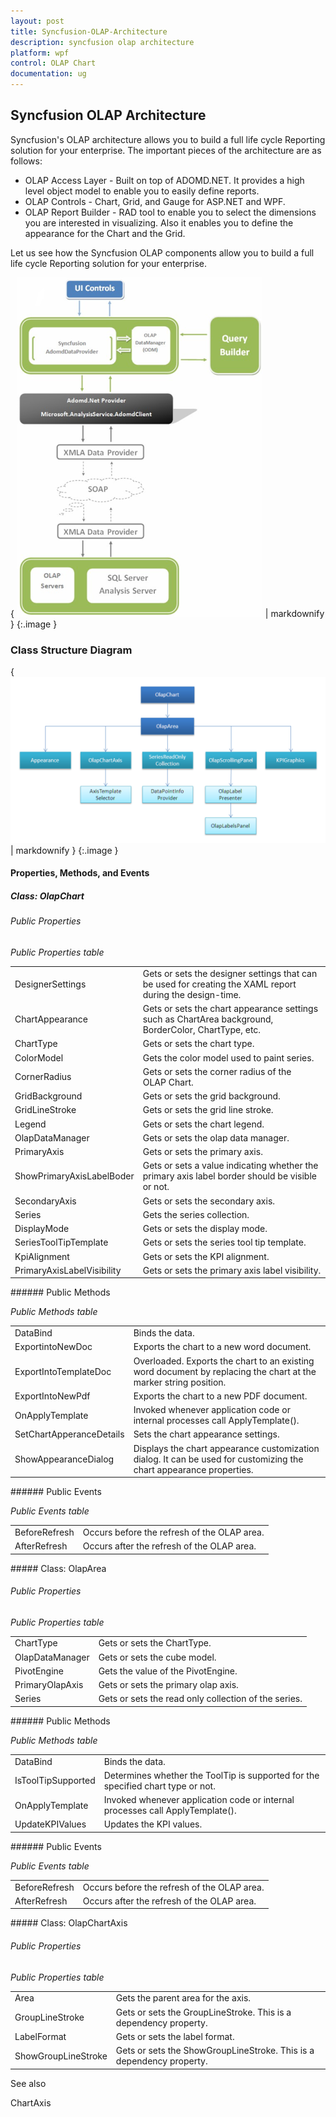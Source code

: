 ```yaml
---
layout: post
title: Syncfusion-OLAP-Architecture
description: syncfusion olap architecture
platform: wpf
control: OLAP Chart
documentation: ug
---
```


## Syncfusion OLAP Architecture

Syncfusion's OLAP architecture allows you to build a full life cycle Reporting solution for your enterprise. The important pieces of the architecture are as follows:

* OLAP Access Layer - Built on top of ADOMD.NET. It provides a high level object model to enable you to easily define reports.
* OLAP Controls - Chart, Grid, and Gauge for ASP.NET and WPF.
* OLAP Report Builder - RAD tool to enable you to select the dimensions you are interested in visualizing. Also it enables you to define the appearance for the Chart and the Grid.

Let us see how the Syncfusion OLAP components allow you to build a full life cycle Reporting solution for your enterprise.

{ ![](Syncfusion-OLAP-Architecture_images/Syncfusion-OLAP-Architecture_img1.png) | markdownify }
{:.image }


### Class Structure Diagram

{ ![](Syncfusion-OLAP-Architecture_images/Syncfusion-OLAP-Architecture_img2.png) | markdownify }
{:.image }


#### Properties, Methods, and Events

##### Class: OlapChart

###### Public Properties

_Public Properties table_

<table>
<tr>
<td>
DesignerSettings</td><td>
Gets or sets the designer settings that can be used for creating the XAML report during the design-time.</td></tr>
<tr>
<td>
ChartAppearance</td><td>
Gets or sets the chart appearance settings such as ChartArea background, BorderColor, ChartType, etc.</td></tr>
<tr>
<td>
ChartType</td><td>
Gets or sets the chart type.</td></tr>
<tr>
<td>
ColorModel</td><td>
Gets the color model used to paint series.</td></tr>
<tr>
<td>
CornerRadius</td><td>
Gets or sets the corner radius of the OLAP Chart.</td></tr>
<tr>
<td>
GridBackground</td><td>
Gets or sets the grid background.</td></tr>
<tr>
<td>
GridLineStroke</td><td>
Gets or sets the grid line stroke.</td></tr>
<tr>
<td>
Legend</td><td>
Gets or sets the chart legend.</td></tr>
<tr>
<td>
OlapDataManager</td><td>
Gets or sets the olap data manager.</td></tr>
<tr>
<td>
PrimaryAxis</td><td>
Gets or sets the primary axis.</td></tr>
<tr>
<td>
ShowPrimaryAxisLabelBoder</td><td>
Gets or sets a value indicating whether the primary axis label border should be visible or not.</td></tr>
<tr>
<td>
SecondaryAxis</td><td>
Gets or sets the secondary axis.</td></tr>
<tr>
<td>
Series</td><td>
Gets the series collection.</td></tr>
<tr>
<td>
DisplayMode</td><td>
Gets or sets the display mode.</td></tr>
<tr>
<td>
SeriesToolTipTemplate</td><td>
Gets or sets the series tool tip template.</td></tr>
<tr>
<td>
KpiAlignment</td><td>
Gets or sets the KPI alignment.</td></tr>
<tr>
<td>
PrimaryAxisLabelVisibility</td><td>
Gets or sets the primary axis label visibility.</td></tr>
</table>
###### Public Methods

_Public Methods table_

<table>
<tr>
<td>
DataBind</td><td>
Binds the data.</td></tr>
<tr>
<td>
ExportintoNewDoc</td><td>
Exports the chart to a new word document.</td></tr>
<tr>
<td>
ExportIntoTemplateDoc</td><td>
Overloaded. Exports the chart to an existing word document by replacing the chart at the marker string position.</td></tr>
<tr>
<td>
ExportIntoNewPdf</td><td>
Exports the chart to a new PDF document.</td></tr>
<tr>
<td>
OnApplyTemplate</td><td>
Invoked whenever application code or internal processes call ApplyTemplate().</td></tr>
<tr>
<td>
SetChartApperanceDetails</td><td>
Sets the chart appearance settings.</td></tr>
<tr>
<td>
ShowAppearanceDialog</td><td>
Displays the chart appearance customization dialog. It can be used for customizing the chart appearance properties.</td></tr>
</table>
###### Public Events

_Public Events table_

<table>
<tr>
<td>
BeforeRefresh</td><td>
Occurs before the refresh of the OLAP area.</td></tr>
<tr>
<td>
AfterRefresh</td><td>
Occurs after the refresh of the OLAP area.</td></tr>
</table>
##### Class: OlapArea

###### Public Properties

_Public Properties table_

<table>
<tr>
<td>
ChartType</td><td>
Gets or sets the ChartType.</td></tr>
<tr>
<td>
OlapDataManager</td><td>
Gets or sets the cube model.</td></tr>
<tr>
<td>
PivotEngine</td><td>
Gets the value of the PivotEngine.</td></tr>
<tr>
<td>
PrimaryOlapAxis</td><td>
Gets or sets the primary olap axis.</td></tr>
<tr>
<td>
Series</td><td>
Gets or sets the read only collection of the series.</td></tr>
</table>
###### Public Methods

_Public Methods table_

<table>
<tr>
<td>
DataBind</td><td>
Binds the data.</td></tr>
<tr>
<td>
IsToolTipSupported</td><td>
Determines whether the ToolTip is supported for the specified chart type or not.</td></tr>
<tr>
<td>
OnApplyTemplate</td><td>
Invoked whenever application code or internal processes call ApplyTemplate().</td></tr>
<tr>
<td>
UpdateKPIValues</td><td>
Updates the KPI values.</td></tr>
</table>
###### Public Events

_Public Events table_

<table>
<tr>
<td>
BeforeRefresh</td><td>
Occurs before the refresh of the OLAP area.</td></tr>
<tr>
<td>
AfterRefresh</td><td>
Occurs after the refresh of the OLAP area.</td></tr>
</table>
##### Class: OlapChartAxis

###### Public Properties

_Public Properties table_

<table>
<tr>
<td>
Area</td><td>
Gets the parent area for the axis.</td></tr>
<tr>
<td>
GroupLineStroke</td><td>
Gets or sets the GroupLineStroke. This is a dependency property.</td></tr>
<tr>
<td>
LabelFormat</td><td>
Gets or sets the label format.</td></tr>
<tr>
<td>
ShowGroupLineStroke</td><td>
Gets or sets the ShowGroupLineStroke. This is a dependency property.</td></tr>
</table>


See also

ChartAxis

